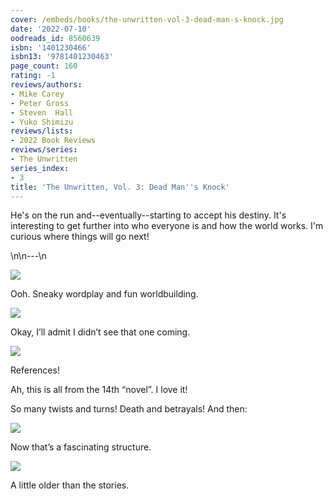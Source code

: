 ```yaml
---
cover: /embeds/books/the-unwritten-vol-3-dead-man-s-knock.jpg
date: '2022-07-10'
oodreads_id: 8560639
isbn: '1401230466'
isbn13: '9781401230463'
page_count: 160
rating: -1
reviews/authors:
- Mike Carey
- Peter Gross
- Steven  Hall
- Yuko Shimizu
reviews/lists:
- 2022 Book Reviews
reviews/series:
- The Unwritten
series_index:
- 3
title: 'The Unwritten, Vol. 3: Dead Man''s Knock'
---
```

He's on the run and--eventually--starting to accept his destiny. It's interesting to get further into who everyone is and how the world works. I'm curious where things will go next!

<!--more-->\n\n---\n

![](/embeds/books/attachments/unwritten-3-fd5a6c.png)

Ooh. Sneaky wordplay and fun worldbuilding. 

![](/embeds/books/attachments/unwritten-3-8d45de.png)

Okay, I’ll admit I didn’t see that one coming. 

![](/embeds/books/attachments/unwritten-3-47a829.png)

References!

Ah, this is all from the 14th “novel”. I love it!

So many twists and turns! Death and betrayals!  And then:

![](/embeds/books/attachments/unwritten-3-3f489e.png)

Now that’s a fascinating structure. 

![](/embeds/books/attachments/unwritten-3-2bbf38.png)

A little older than the stories. 


